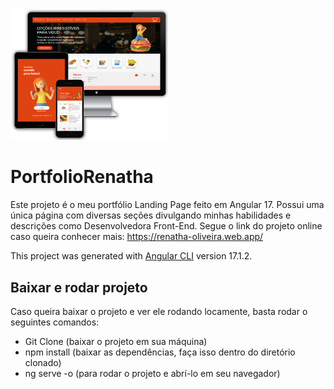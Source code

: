 <img style="margin: 0 auto" src="https://raw.githubusercontent.com/HeyRenatha/portfolio-renatha/master/src/assets/img/restrifood-1.png" width="50%">

# PortfolioRenatha

Este projeto é o meu portfólio Landing Page feito em Angular 17. Possui uma única página com diversas seções divulgando minhas habilidades e descrições como Desenvolvedora Front-End.
Segue o link do projeto online caso queira conhecer mais: 
https://renatha-oliveira.web.app/

This project was generated with [Angular CLI](https://github.com/angular/angular-cli) version 17.1.2.

## Baixar e rodar projeto

Caso queira baixar o projeto e ver ele rodando locamente, basta rodar o seguintes comandos:
- Git Clone (baixar o projeto em sua máquina)
- npm install (baixar as dependências, faça isso dentro do diretório clonado)
- ng serve -o (para rodar o projeto e abrí-lo em seu navegador)
